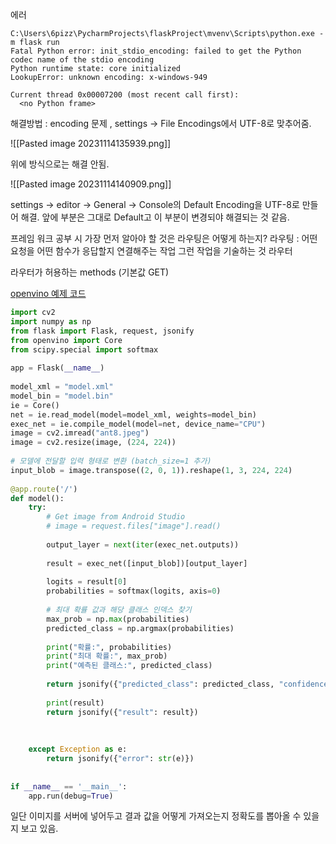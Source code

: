 에러 
```
C:\Users\6pizz\PycharmProjects\flaskProject\mvenv\Scripts\python.exe -m flask run 
Fatal Python error: init_stdio_encoding: failed to get the Python codec name of the stdio encoding
Python runtime state: core initialized
LookupError: unknown encoding: x-windows-949

Current thread 0x00007200 (most recent call first):
  <no Python frame>
```

해결방법 : encoding 문제 , settings -> File Encodings에서 UTF-8로 맞추어줌.

![[Pasted image 20231114135939.png]]

위에 방식으로는 해결 안됨.

![[Pasted image 20231114140909.png]]

settings -> editor -> General -> Console의 Default Encoding을 UTF-8로 만들어 해결.
앞에 부분은 그대로 Default고 이 부분이 변경되야 해결되는 것 같음.


프레임 워크 공부 시 가장 먼저 알아야 할 것은 라우팅은 어떻게 하는지?
라우팅 : 어떤 요청을 어떤 함수가 응답할지 연결해주는 작업
그런 작업을 기술하는 것 라우터

라우터가 허용하는 methods (기본값 GET)


[openvino 예제 코드](https://da2so.tistory.com/64?category=1077352)

```python
import cv2  
import numpy as np  
from flask import Flask, request, jsonify  
from openvino import Core  
from scipy.special import softmax
  
app = Flask(__name__)  
  
model_xml = "model.xml"  
model_bin = "model.bin"  
ie = Core()  
net = ie.read_model(model=model_xml, weights=model_bin)  
exec_net = ie.compile_model(model=net, device_name="CPU")  
image = cv2.imread("ant8.jpeg")  
image = cv2.resize(image, (224, 224))  
  
# 모델에 전달할 입력 형태로 변환 (batch_size=1 추가)  
input_blob = image.transpose((2, 0, 1)).reshape(1, 3, 224, 224)  
  
@app.route('/')  
def model():  
    try:  
        # Get image from Android Studio  
        # image = request.files["image"].read()  
  
        output_layer = next(iter(exec_net.outputs))  
  
        result = exec_net([input_blob])[output_layer]  
  
        logits = result[0]  
        probabilities = softmax(logits, axis=0)  
  
        # 최대 확률 값과 해당 클래스 인덱스 찾기  
        max_prob = np.max(probabilities)  
        predicted_class = np.argmax(probabilities)  
  
        print("확률:", probabilities)  
        print("최대 확률:", max_prob)  
        print("예측된 클래스:", predicted_class)  
  
        return jsonify({"predicted_class": predicted_class, "confidence": float(max_prob)})  
  
        print(result)  
        return jsonify({"result": result})  
  
  
  
    except Exception as e:  
        return jsonify({"error": str(e)})  
  
  
if __name__ == '__main__':  
    app.run(debug=True)
```

일단 이미지를 서버에 넣어두고 결과 값을 어떻게 가져오는지 정확도를 뽑아올 수 있을지 보고 있음.